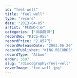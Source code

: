 ```yaml
---
id: "feel-well"
title: "feel well"
type: "record"
date: "2013-04-05"
artist: "林原めぐみ"
categories: ["词曲提供"]
recordNo: "KICS-955"
recordPrice: "2,857円"
recordReleaseDate: "2002.06.26"
recordPublisher: "KING RECORDS"
recordType: "Album"
order: 3607
slug: "/discography/feel-well"
coverImage: "fee-well.jpg"
---
```



